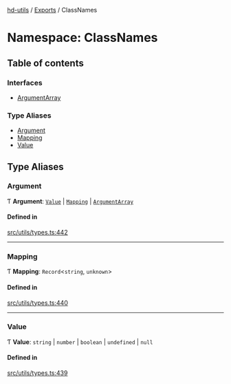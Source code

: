 [hd-utils](../README.md) / [Exports](../modules.md) / ClassNames

# Namespace: ClassNames

## Table of contents

### Interfaces

- [ArgumentArray](../interfaces/ClassNames.ArgumentArray.md)

### Type Aliases

- [Argument](ClassNames.md#argument)
- [Mapping](ClassNames.md#mapping)
- [Value](ClassNames.md#value)

## Type Aliases

### Argument

Ƭ **Argument**: [`Value`](ClassNames.md#value) \| [`Mapping`](ClassNames.md#mapping) \| [`ArgumentArray`](../interfaces/ClassNames.ArgumentArray.md)

#### Defined in

[src/utils/types.ts:442](https://github.com/AhmadHddad/h-utils/blob/be8a6eb/src/utils/types.ts#L442)

___

### Mapping

Ƭ **Mapping**: `Record`<`string`, `unknown`\>

#### Defined in

[src/utils/types.ts:440](https://github.com/AhmadHddad/h-utils/blob/be8a6eb/src/utils/types.ts#L440)

___

### Value

Ƭ **Value**: `string` \| `number` \| `boolean` \| `undefined` \| ``null``

#### Defined in

[src/utils/types.ts:439](https://github.com/AhmadHddad/h-utils/blob/be8a6eb/src/utils/types.ts#L439)
